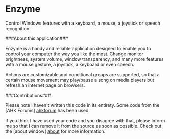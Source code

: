 Enzyme
======

Control Windows features with a keyboard, a mouse, a joystick or speech recognition

###About this application###

Enzyme is a handy and reliable application designed to enable you to control your computer the way you like the most. Change monitor brightness, system volume, window transparency, and many more features with a mouse gesture, a joystick, a keyboard or even speech. 

Actions are customizable and conditional groups are supported, so that a certain mouse movement may play/pause a song on media players but refresh an internet page on browsers.

###Contributions###

Please note I haven't written this code in its entirety. Some code from the [AHK Forums] [ahkforum] has been used.

If you think I have used your code and you disagree with that, please inform me so that I can remove it from the source as soon as possible. Check out the [about window] [about] for more information.


[ahkforum]: http://www.autohotkey.com/board/
[about]: https://github.com/denisidoro/enzyme/blob/master/common/About.ahk
[softpedia]: http://www.softpedia.com/get/System/OS-Enhancements/Enzyme.shtml
[cnet]: http://download.cnet.com/Enzyme/3000-2084_4-75629573.html
[zip]: https://github.com/denisidoro/enzyme/archive/master.zip
[installer]: https://github.com/denisidoro/enzyme/blob/master/downloads/EnzymeInstaller.exe?raw=true